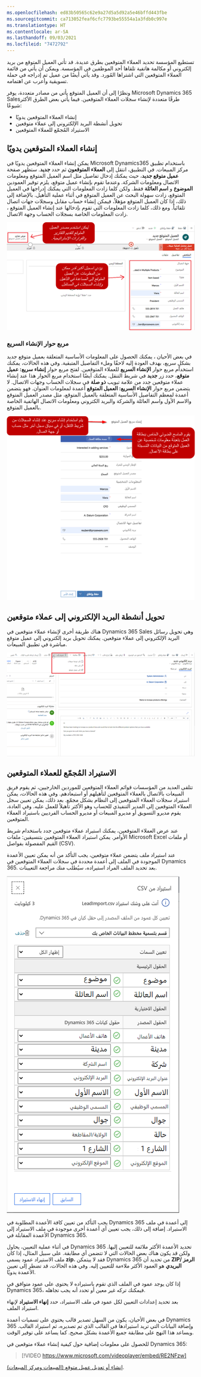 ```yaml
---
ms.openlocfilehash: ed83b50565c62e9a27d5a5d92a5e46bffd443fbe
ms.sourcegitcommit: ca713052feaf6cfc7793be55554a1a3fdb0c997e
ms.translationtype: HT
ms.contentlocale: ar-SA
ms.lasthandoff: 09/03/2021
ms.locfileid: "7472792"
---
```

تستطيع المؤسسة تحديد العملاء المتوقعين بطرق عديدة. قد تأتي العميل المتوقع من بريد إلكتروني أو مكالمة هاتفية تلقاها أحد الموظفين في المؤسسة. ويمكن أن يأتي من قائمة العملاء المتوقعين التي اشتراها المُورد. وقد يأتي أيضًا من عميل تم إدراجه في حملة تسويقية وأعرب عن اهتمامه.

ونظرًا إلى أن العميل المتوقع يأتي من مصادر متعددة، يوفر Microsoft Dynamics 365 Salesطرقًا متعددة لإنشاء سجلات العملاء المتوقعين. فيما يأتي بعض الطرق الأكثر شيوعًا:

- إنشاء العملاء المتوقعين يدويًا
- تحويل أنشطة البريد الإلكتروني إلى عملاء متوقعين
- الاستيراد المُجمّع للعملاء المتوقعين

## <a name="manually-creating-leads"></a>إنشاء العملاء المتوقعين يدويًا

يمكن إنشاء العملاء المتوقعين يدويًا في Microsoft Dynamics365 باستخدام تطبيق مركز المبيعات. في التطبيق، انتقل إلى **العملاء المتوقعون** ثم حدد **جديد**. ستظهر صفحة **عميل متوقع جديد**، حيث يمكنك إدخال تفاصيل مثل اسم العميل المتوقع ومعلومات الاتصال ومعلومات الشركة. وعندما تقوم بإنشاء عميل متوقع، يلزم توفير العمودين **الموضوع** و **اسم العائلة** فقط. ولكن كلما زادت المعلومات التي يمكنك إدراجها في العميل المتوقع، زادت سهولة البحث عن العميل المتوقع في أثناء عملية التأهيل. بالإضافة إلى ذلك، إذا كان العميل المتوقع مؤهلاً، فيمكن إنشاء حساب مقابل وسجلات جهات اتصال تلقائياً. ومع ذلك، كلما زادت المعلومات التي تقوم بإدخالها عند إنشاء العميل المتوقع ، زادت المعلومات الخاصة بسجلات الحساب وجهة الاتصال.

![استخدم مصدر العميل المتوقع لتقديم التقارير والقرارات الاستراتيجية. احصل على مزيد من المعلومات حول العميل المتوقع للمساعدة على التأهيل وإنشاء السجلات المستقبلية.](../media/lm-unit2-1.png)

### <a name="quick-create-dialog-box"></a>مربع حوار الإنشاء السريع

في بعض الأحيان ، يمكنك الحصول على المعلومات الأساسية المتعلقة بعميل متوقع جديد بشكلٍ سريع، بهدف العودة إليه لاحقًا وملء التفاصيل المتبقية. وفي هذه الحالات، يمكنك استخدام مربع حوار **الإنشاء السريع** للعملاء المتوقعين. لفتح مربع حوار **إنشاء سريع: عميل متوقع**، حدد زر **جديد** في شريط التنقل. يمكنك أيضًا استخدام مربع الحوار هذا عند إنشاء عملاء متوقعين جدد من علامة تبويب **ذو صلة** في سجلات الحساب وجهات الاتصال. لا يتضمن مربع حوار **الإنشاء السريع: العميل المتوقع** أعمدة لمعلومات العنوان. فهو يتضمن أعمدة لمعظم التفاصيل الأساسية المتعلقة بالعميل المتوقع، مثل مصدر العميل المتوقع والاسم الأول واسم العائلة والشركة والبريد الكتروني ومعلومات الاتصال الهاتفية الخاصة بالعميل المتوقع.

![استخدم "الإنشاء السريع" لإنشاء سجلات من شريط التنقل أو في سجل آخر. يقوم الماسح الضوئي الخاص ببطاقة العمل بملء معلومات العميل المتوقع الشخصية .](../media/lm-unit2-2.png)

## <a name="converting-email-activities-to-leads"></a>تحويل أنشطة البريد الإلكتروني إلى عملاء متوقعين

هناك طريقة أخرى لإنشاء عملاء متوقعين في Dynamics 365 Sales وهي تحويل رسائل البريد الإلكتروني إلى عملاء متوقعين. يمكنك تحويل بريد إلكتروني إلى عميل متوقع مباشرة في تطبيق المبيعات.

![يتم تمييز Dynamics 365 مع خيار الإضافة كعميل متوقع.](../media/lm-unit2-3.png)

## <a name="bulk-importing-leads"></a>الاستيراد المُجمّع للعملاء المتوقعين

تتلقى العديد من المؤسسات قوائم العملاء المتوقعين للموردين الخارجيين، ثم يقوم فريق المبيعات بالاتصال بالعملاء المتوقعين لتأهيلهم أو استبعادهم. وفي هذه الحالات، يمكن استيراد سجلات العملاء المتوقعين إلى النظام بشكل مجمّع. بعد ذلك، يمكن تعيين سجل العملاء المتوقعين إلى المدير التنفيذي للحساب وهو الأكثر تأهيلاً للعمل عليه. وفي العادة، يقوم مديرو التسويق أو مديرو المبيعات أو مديرو الحساب الفرديين باستيراد العملاء المتوقعين.

عند عرض العملاء المتوقعين، يمكنك استيراد عملاء متوقعين جدد باستخدام شريط الأوامر. يمكن استيراد العملاء المتوقعين بتنسيقين: ملفات Microsoft Excel أو ملفات القيم المفصولة بفواصل (CSV).

عند استيراد ملف يتضمن عملاء متوقعين، يجب التأكد من أنه يمكن تعيين الأعمدة الموجودة في الملف إلى أعمدة محددة في سجلات العملاء المتوقعين في Dynamics 365. بعد تحديد الملف المراد استيراده، سيُطلب منك مراجعة التعيينات. 

![يتيح لك حوار "الاستيراد من CSV" تعيين كل عمود من الملف المصدر إلى عمود جدول في Dynamics 365.](../media/lm-unit2-4.png)

يجب التأكد من تعيين كافة الأعمدة المطلوبة في Dynamics 365 إلى أعمدة في ملف الاستيراد. إضافة إلى ذلك، يجب تعيين أي أعمدة أخرى موجودة في ملف الاستيراد إلى الأعمدة المقابلة في Dynamics 365.

في أثناء عملية التعيين، يحاول Dynamics 365 تحديد الأعمدة الأكثر ملائمة للتعيين إليها. ولكن قد يكون هناك بعض الحالات التي لا تتضمن أي مطابقة. على سبيل المثال، إذا كان ملف الاستيراد عمود يسمى **zip**، فقد لا ييتمكن Dynamics 365 من تحديد أن **ZIP/ الرمز البريدي** هو العمود الأكثر ملاءمة للتعيين إليه. وفي هذه الحالات، قد تضطر إلى تعيين الأعمدة يدويًا.

إذا كان يوجد عمود في الملف الذي تقوم باستيراده لا يحتوى على عمود متوافق في Dynamics 365، فيمكنك تركه غير معين أو تحدد أنه يجب تجاهله.

بعد تحديد إعدادات التعيين لكل عمود في ملف الاستيراد، حدد **إنهاء الاستيراد** لإنهاء استيراد الملف.

في بعض الأحيان، يكون من السهل تصدير قالب يحتوي على تسميات أعمدة Dynamics 365 وإضافة البيانات التي تريد استيرادها في القالب الذي تم تصديره، ثم استيراد القالب. ويساعد هذا النهج على مطابقة جميع الأعمدة بشكل صحيح. كما يساعد على توفير الوقت.

للحصول على معلومات إضافية حول كيفية إنشاء عملاء متوقعين في Dynamics 365: 

> [!VIDEO https://www.microsoft.com/videoplayer/embed/RE2NFzw]

[إنشاء أو تعديل عميل متوقع (المبيعات ومركز المبيعات)](/dynamics365/customer-engagement/sales-enterprise/create-edit-lead-sales).
